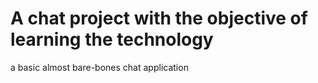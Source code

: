 # A chat project with the objective of learning the technology
a basic almost bare-bones chat application


